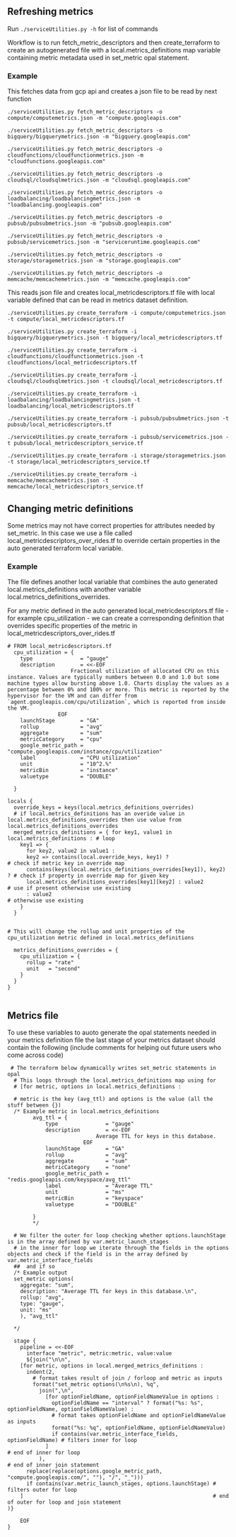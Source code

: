 ## Refreshing metrics
Run ```./serviceUtilities.py -h``` for list of commands

Workflow is to run fetch_metric_descriptors and then create_terraform to create an autogenerated file with a local.metrics_definitions map variable containing metric metadata used in set_metric opal statement.


### Example

This fetches data from gcp api and creates a json file to be read by next function
```
./serviceUtilities.py fetch_metric_descriptors -o compute/computemetrics.json -m "compute.googleapis.com"

./serviceUtilities.py fetch_metric_descriptors -o bigquery/bigquerymetrics.json -m "bigquery.googleapis.com"

./serviceUtilities.py fetch_metric_descriptors -o cloudfunctions/cloudfunctionmetrics.json -m "cloudfunctions.googleapis.com"

./serviceUtilities.py fetch_metric_descriptors -o cloudsql/cloudsqlmetrics.json -m "cloudsql.googleapis.com"

./serviceUtilities.py fetch_metric_descriptors -o loadbalancing/loadbalancingmetrics.json -m "loadbalancing.googleapis.com"

./serviceUtilities.py fetch_metric_descriptors -o pubsub/pubsubmetrics.json -m "pubsub.googleapis.com"

./serviceUtilities.py fetch_metric_descriptors -o pubsub/servicemetrics.json -m "serviceruntime.googleapis.com"

./serviceUtilities.py fetch_metric_descriptors -o storage/storagemetrics.json -m "storage.googleapis.com"

./serviceUtilities.py fetch_metric_descriptors -o memcache/memcachemetrics.json -m "memcache.googleapis.com"

```

This reads json file and creates local_metricdescriptors.tf file with local variable defined that can be read in metrics dataset definition.

```
./serviceUtilities.py create_terraform -i compute/computemetrics.json -t compute/local_metricdescriptors.tf 

./serviceUtilities.py create_terraform -i bigquery/bigquerymetrics.json -t bigquery/local_metricdescriptors.tf 

./serviceUtilities.py create_terraform -i cloudfunctions/cloudfunctionmetrics.json -t cloudfunctions/local_metricdescriptors.tf 

./serviceUtilities.py create_terraform -i cloudsql/cloudsqlmetrics.json -t cloudsql/local_metricdescriptors.tf 

./serviceUtilities.py create_terraform -i loadbalancing/loadbalancingmetrics.json -t loadbalancing/local_metricdescriptors.tf 

./serviceUtilities.py create_terraform -i pubsub/pubsubmetrics.json -t pubsub/local_metricdescriptors.tf 

./serviceUtilities.py create_terraform -i pubsub/servicemetrics.json -t pubsub/local_metricdescriptors_service.tf 

./serviceUtilities.py create_terraform -i storage/storagemetrics.json -t storage/local_metricdescriptors_service.tf 

./serviceUtilities.py create_terraform -i memcache/memcachemetrics.json -t memcache/local_metricdescriptors_service.tf 

```

## Changing metric definitions
Some metrics may not have correct properties for attributes needed by set_metric.  In this case we use a file called local_metricdescriptors_over_rides.tf to override certain properties in the auto generated terraform local variable.

### Example
The file defines another local variable that combines the auto generated local.metrics_definitions with another variable local.metrics_definitions_overrides.

For any metric defined in the auto generated local_metricdescriptors.tf file - for example cpu_utilization - we can create a corresponding definition that overrides specific properties of the metric in local_metricdescriptors_over_rides.tf

```
# FROM local_metricdescriptors.tf
  cpu_utilization = {
    type               = "gauge"
    description        = <<-EOF
                    Fractional utilization of allocated CPU on this instance. Values are typically numbers between 0.0 and 1.0 but some machine types allow bursting above 1.0. Charts display the values as a percentage between 0% and 100% or more. This metric is reported by the hypervisor for the VM and can differ from `agent.googleapis.com/cpu/utilization`, which is reported from inside the VM.
                EOF
    launchStage        = "GA"
    rollup             = "avg"
    aggregate          = "sum"
    metricCategory     = "cpu"
    google_metric_path = "compute.googleapis.com/instance/cpu/utilization"
    label              = "CPU utilization"
    unit               = "10^2.%"
    metricBin          = "instance"
    valuetype          = "DOUBLE"

  }
  ```

```
locals {
  override_keys = keys(local.metrics_definitions_overrides)
  # if local.metrics_definitions has an overide value in local.metrics_definitions_overrides then use value from local.metrics_definitions_overrides
  merged_metrics_definitions = { for key1, value1 in local.metrics_definitions : # loop
    key1 => {
      for key2, value2 in value1 :
      key2 => contains(local.override_keys, key1) ?                     # check if metric key in override map
      contains(keys(local.metrics_definitions_overrides[key1]), key2) ? # check if property in override map for given key
      local.metrics_definitions_overrides[key1][key2] : value2          # use if present otherwise use existing
      : value2                                                          # otherwise use existing
    }
  }


# This will change the rollup and unit properties of the cpu_utilization metric defined in local.metrics_definitions 

  metrics_definitions_overrides = {
    cpu_utilization = {
      rollup = "rate"
      unit   = "second"
    }
  }
}


```

## Metrics file
To use these variables to auoto generate the opal statements needed in your metrics definition file the last stage of your metrics dataset should contain the following (include comments for helping out future users who come across code)

```
 # The terraform below dynamically writes set_metric statements in opal
  # This loops through the local.metrics_definitions map using for
  # [for metric, options in local.metrics_definitions :

  # metric is the key (avg_ttl) and options is the value (all the stuff between {})
  /* Example metric in local.metrics_definitions
        avg_ttl = {
            type               = "gauge"
            description        = <<-EOF
                            Average TTL for keys in this database.
                        EOF
            launchStage        = "GA"
            rollup             = "avg"
            aggregate          = "sum"
            metricCategory     = "none"
            google_metric_path = "redis.googleapis.com/keyspace/avg_ttl"
            label              = "Average TTL"
            unit               = "ms"
            metricBin          = "keyspace"
            valuetype          = "DOUBLE"

        }
        */

  # We filter the outer for loop checking whether options.launchStage is in the array defined by var.metric_launch_stages 
  # in the inner for loop we iterate through the fields in the options objects and check if the field is in the array defined by var.metric_interface_fields
  ##  and if so 
  /* Example output
  set_metric options(
    aggregate: "sum",
    description: "Average TTL for keys in this database.\n",
    rollup: "avg",
    type: "gauge",
    unit: "ms"
    ), "avg_ttl"
    
  */

  stage {
    pipeline = <<-EOF
      interface "metric", metric:metric, value:value
      ${join("\n\n",
    [for metric, options in local.merged_metrics_definitions :
      indent(2,
        # format takes result of join / forloop and metric as inputs
        format("set_metric options(\n%s\n), %q",
          join(",\n",
            [for optionFieldName, optionFieldNameValue in options :
              optionFieldName == "interval" ? format("%s: %s", optionFieldName, optionFieldNameValue) :
              # format takes optionFieldName and optionFieldNameValue as inputs
              format("%s: %q", optionFieldName, optionFieldNameValue)
              if contains(var.metric_interface_fields, optionFieldName) # filters inner for loop
            ]                                                           # end of inner for loop
          ),                                                            # end of inner join statement
      replace(replace(options.google_metric_path, "compute.googleapis.com/", ""), "/", "_")))
      if contains(var.metric_launch_stages, options.launchStage) # filters outer for loop
    ]                                                            # end of outer for loop and join statement
)}  

    EOF
}
```